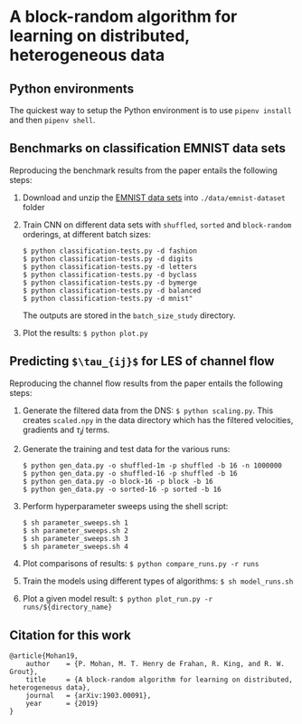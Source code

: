 # A block-random algorithm for learning on distributed, heterogeneous data

## Python environments

The quickest way to setup the Python environment is to use `pipenv install` and then `pipenv shell`.

## Benchmarks on classification EMNIST data sets

Reproducing the benchmark results from the paper entails the following steps:

1. Download and unzip the [EMNIST data sets](http://www.itl.nist.gov/iaui/vip/cs_links/EMNIST/matlab.zip) into `./data/emnist-dataset` folder

1. Train CNN on different data sets with `shuffled`, `sorted` and `block-random` orderings, at different batch sizes:

    ``` shell
    $ python classification-tests.py -d fashion
    $ python classification-tests.py -d digits
    $ python classification-tests.py -d letters
    $ python classification-tests.py -d byclass
    $ python classification-tests.py -d bymerge
    $ python classification-tests.py -d balanced
    $ python classification-tests.py -d mnist"
    ```
    The outputs are stored in the `batch_size_study` directory.

1. Plot the results: `$ python plot.py`


## Predicting `$\tau_{ij}$` for LES of channel flow

Reproducing the channel flow results from the paper entails the following steps:

1. Generate the filtered data from the DNS: `$ python scaling.py`. This creates `scaled.npy` in the data directory which has the filtered velocities, gradients and $\tau_ij$ terms.

1. Generate the training and test data for the various runs:
   ```
   $ python gen_data.py -o shuffled-1m -p shuffled -b 16 -n 1000000
   $ python gen_data.py -o shuffled-16 -p shuffled -b 16
   $ python gen_data.py -o block-16 -p block -b 16
   $ python gen_data.py -o sorted-16 -p sorted -b 16
   ```

1. Perform hyperparameter sweeps using the shell script:
    ``` shell
    $ sh parameter_sweeps.sh 1
    $ sh parameter_sweeps.sh 2
    $ sh parameter_sweeps.sh 3
    $ sh parameter_sweeps.sh 4
    ```

1. Plot comparisons of results: `$ python compare_runs.py -r runs`

1. Train the models using different types of algorithms: `$ sh model_runs.sh`

1. Plot a given model result: `$ python plot_run.py -r runs/${directory_name}`

## Citation for this work
```
@article{Mohan19,
    author    = {P. Mohan, M. T. Henry de Frahan, R. King, and R. W. Grout},
    title     = {A block-random algorithm for learning on distributed, heterogeneous data},
    journal   = {arXiv:1903.00091},
    year      = {2019}
}
```

